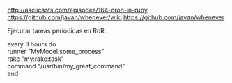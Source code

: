 http://asciicasts.com/episodes/164-cron-in-ruby
https://github.com/javan/whenever/wiki
https://github.com/javan/whenever

Ejecutar tareas periódicas en RoR.

every 3.hours do  
  runner "MyModel.some_process"  
  rake "my:rake:task"  
  command "/usr/bin/my_great_command"  
end  
